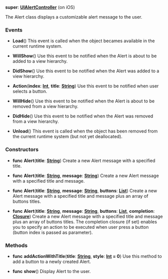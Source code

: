 **super**: **[UIAlertController](UIAlertController.md)** (on iOS)

The Alert class displays a customizable alert message to the user.

### Events

* **Load**()
This event is called when the object becames available in the current runtime system.

* **WillShow**()
Use this event to be notified when the Alert is about to be added to a view hierarchy.

* **DidShow**()
Use this event to be notified when the Alert was added to a view hierarchy.

* **Action**(**index**: **[Int](../gravity/int.md)**, **title**: **[String](../gravity/string.md)**)
Use this event to be notified when user selects a button.

* **WillHide**()
Use this event to be notified when the Alert is about to be removed from a view hierarchy.

* **DidHide**()
Use this event to be notified when the Alert was removed from a view hierarchy.

* **Unload**()
This event is called when the object has been removed from the current runtime system (but not yet deallocated).



### Constructors

* **func** **Alert**(**title**: **[String](../gravity/string.md)**)
Create a new Alert message with a specified title.

* **func** **Alert**(**title**: **[String](../gravity/string.md)**, **message**: **[String](../gravity/string.md)**)
Create a new Alert message with a specified title and message.

* **func** **Alert**(**title**: **[String](../gravity/string.md)**, **message**: **[String](../gravity/string.md)**, **buttons**: **[List](../gravity/list.md)**)
Create a new Alert message with a specified title and message plus an array of buttons titles.

* **func** **Alert**(**title**: **[String](../gravity/string.md)**, **message**: **[String](../gravity/string.md)**, **buttons**: **[List](../gravity/list.md)**, **completion**: **<a href="../gravity/closure.html" data-toggle="popover" data-trigger="hover" title="completion (index: Int, title: String)" data-content="The completion closure, if set, is executed when the open action completes. Button index and title are passed as parameters.">Closure</a>**)
Create a new Alert message with a specified title and message plus an array of buttons titles. The completion closure (if set) enables you to specify an action to be executed when user press a button (button index is passed as parameter).



### Methods

* **func** **addActionWithTitle**(**title**: **[String](../gravity/string.md)**, **style**: **[Int](../gravity/int.md) = 0**)
Use this method to add a button to a newly created Alert.

* **func** **show**()
Display Alert to the user.





